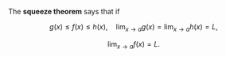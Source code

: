 The **squeeze theorem** says that if 

$$
{\displaystyle g(x)\leq f(x)\leq h(x)},\quad {\displaystyle \lim_{x\to a}g(x)=\lim _{x\to a}h(x)=L,}
$$

$$
\lim_{x \to a} f(x) = L.
$$